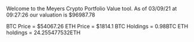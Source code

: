 Welcome to the Meyers Crypto Portfolio Value tool. 
As of 03/09/21 at 09:27:26 our valuation is $96987.78 

BTC Price = $54067.26
 ETH Price = $1814.1
BTC Holdings = 0.98BTC
 ETH holdings = 24.255477532ETH 
